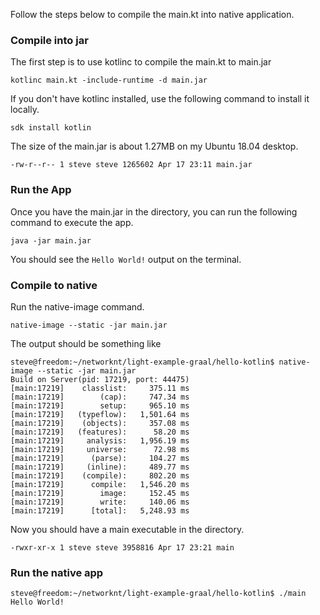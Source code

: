 Follow the steps below to compile the main.kt into native application. 

### Compile into jar

The first step is to use kotlinc to compile the main.kt to main.jar

```
kotlinc main.kt -include-runtime -d main.jar
```

If you don't have kotlinc installed, use the following command to install it locally. 

```
sdk install kotlin
```

The size of the main.jar is about 1.27MB on my Ubuntu 18.04 desktop. 

```
-rw-r--r-- 1 steve steve 1265602 Apr 17 23:11 main.jar
```


### Run the App

Once you have the main.jar in the directory, you can run the following command to execute the app. 

```
java -jar main.jar
```

You should see the `Hello World!` output on the terminal. 


### Compile to native

Run the native-image command.

```
native-image --static -jar main.jar
```
The output should be something like

```
steve@freedom:~/networknt/light-example-graal/hello-kotlin$ native-image --static -jar main.jar
Build on Server(pid: 17219, port: 44475)
[main:17219]    classlist:     375.11 ms
[main:17219]        (cap):     747.34 ms
[main:17219]        setup:     965.10 ms
[main:17219]   (typeflow):   1,501.64 ms
[main:17219]    (objects):     357.08 ms
[main:17219]   (features):      58.20 ms
[main:17219]     analysis:   1,956.19 ms
[main:17219]     universe:      72.98 ms
[main:17219]      (parse):     104.27 ms
[main:17219]     (inline):     489.77 ms
[main:17219]    (compile):     802.20 ms
[main:17219]      compile:   1,546.20 ms
[main:17219]        image:     152.45 ms
[main:17219]        write:     140.06 ms
[main:17219]      [total]:   5,248.93 ms

```

Now you should have a main executable in the directory. 

```
-rwxr-xr-x 1 steve steve 3958816 Apr 17 23:21 main
```

### Run the native app

```
steve@freedom:~/networknt/light-example-graal/hello-kotlin$ ./main
Hello World!
```

